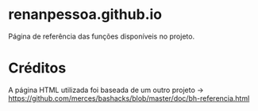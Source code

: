 # renanpessoa.github.io
Página de referência das funções disponíveis no projeto. 

# Créditos
A página HTML utilizada foi baseada de um outro projeto -> https://github.com/merces/bashacks/blob/master/doc/bh-referencia.html
